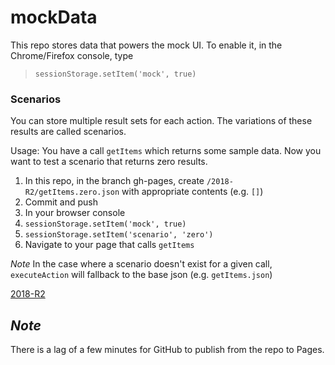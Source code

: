 # mockData

This repo stores data that powers the mock UI. To enable it, in the Chrome/Firefox console, type
> `sessionStorage.setItem('mock', true)`

### Scenarios
You can store multiple result sets for each action. The variations of these results are called scenarios. 

Usage:
You have a call `getItems` which returns some sample data. Now you want to test a scenario that returns zero results.

1. In this repo, in the branch gh-pages, create `/2018-R2/getItems.zero.json` with appropriate contents (e.g. `[]`)
1. Commit and push
1. In your browser console
  1. `sessionStorage.setItem('mock', true)`
  1. `sessionStorage.setItem('scenario', 'zero')`
1. Navigate to your page that calls `getItems`


*Note* In the case where a scenario doesn't exist for a given call, `executeAction` will fallback to the base json (e.g. `getItems.json`)

[2018-R2](/mockData/2018-R2)

## *Note*
There is a lag of a few minutes for GitHub to publish from the repo to Pages.